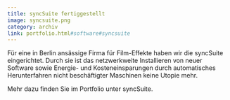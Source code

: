 ```yaml
---
title: syncSuite fertiggestellt
image: syncsuite.png
category: archiv
link: portfolio.html#software#syncsuite
---
```

Für eine in Berlin ansässige Firma für Film-Effekte haben wir die syncSuite eingerichtet. Durch sie ist das netzwerkweite Installieren von neuer Software sowie Energie- und Kosteneinsparungen durch automatisches Herunterfahren nicht beschäftigter Maschinen keine Utopie mehr.

Mehr dazu finden Sie im Portfolio unter syncSuite.
